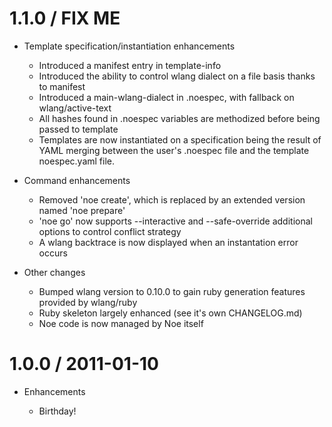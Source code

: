 # 1.1.0 / FIX ME

* Template specification/instantiation enhancements

  * Introduced a manifest entry in template-info 
  * Introduced the ability to control wlang dialect on a file basis thanks to manifest
  * Introduced a main-wlang-dialect in .noespec, with fallback on wlang/active-text
  * All hashes found in .noespec variables are methodized before being passed to template
  * Templates are now instantiated on a specification being the result of YAML merging 
    between the user's .noespec file and the template noespec.yaml file.

* Command enhancements

  * Removed 'noe create', which is replaced by an extended version named 'noe prepare'
  * 'noe go' now supports --interactive and --safe-override additional options to control conflict strategy
  * A wlang backtrace is now displayed when an instantation error occurs

* Other changes

  * Bumped wlang version to 0.10.0 to gain ruby generation features provided by wlang/ruby
  * Ruby skeleton largely enhanced (see it's own CHANGELOG.md)
  * Noe code is now managed by Noe itself

# 1.0.0 / 2011-01-10

* Enhancements

  * Birthday!
